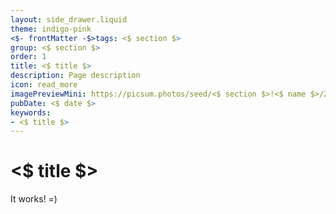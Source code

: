 ```yaml
---
layout: side_drawer.liquid
theme: indigo-pink
<$- frontMatter -$>tags: <$ section $>
group: <$ section $>
order: 1
title: <$ title $>
description: Page description
icon: read_more
imagePreviewMini: https://picsum.photos/seed/<$ section $>!<$ name $>/256/256
pubDate: <$ date $>
keywords:
- <$ title $>
---
```


# <$ title $>

It works! =)
